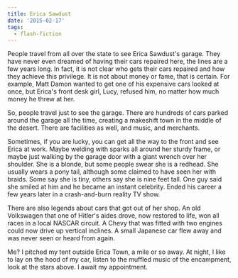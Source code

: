 ```yaml
---
title: Erica Sawdust
date: '2015-02-17'
tags:
  - flash-fiction
---
```


People travel from all over the state to see Erica Sawdust's garage. They have
never even dreamed of having their cars repaired here, the lines are a few years
long. In fact, it is not clear who gets their cars repaired and how they achieve
this privilege. It is not about money or fame, that is certain. For example,
Matt Damon wanted to get one of his expensive cars looked at once, but Erica's
front desk girl, Lucy, refused him, no matter how much money he threw at her.

<!-- truncate -->

So, people travel just to see the garage. There are hundreds of cars parked
around the garage all the time, creating a makeshift town in the middle of the
desert. There are facilities as well, and music, and merchants.

Sometimes, if you are lucky, you can get all the way to the front and see Erica
at work. Maybe welding with sparks all around her sturdy frame, or maybe just
walking by the garage door with a giant wrench over her shoulder. She is a
blonde, but some people swear she is a redhead. She usually wears a pony tail,
although some claimed to have seen her with braids. Some say she is tiny, others
say she is nine feet tall. One guy said she smiled at him and he became an
instant celebrity. Ended his career a few years later in a crash-and-burn
reality TV show.

There are also legends about cars that got out of her shop. An old Volkswagen
that one of Hitler's aides drove, now restored to life, won all races in a local
NASCAR circuit. A Chevy that was fitted with two engines could now drive up
vertical inclines. A small Japanese car flew away and was never seen or heard
from again.

Me? I pitched my tent outside Erica Town, a mile or so away. At night, I like to
lay on the hood of my car, listen to the muffled music of the encampment, look
at the stars above. I await my appointment.
